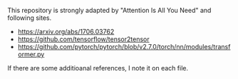 This repository is strongly adapted by "Attention Is All You Need" and following sites.
- https://arxiv.org/abs/1706.03762
- https://github.com/tensorflow/tensor2tensor
- https://github.com/pytorch/pytorch/blob/v2.7.0/torch/nn/modules/transformer.py

If there are some additioanal references, I note it on each file.

